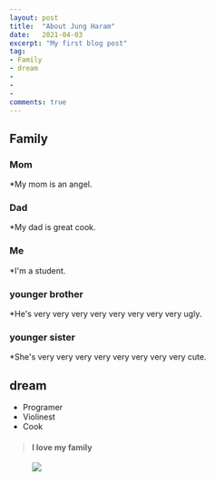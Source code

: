 ```yaml
---
layout: post
title:  "About Jung Haram"
date:   2021-04-03
excerpt: "My first blog post"
tag:
- Family
- dream
- 
-
- 
comments: true
---
```


## Family

### Mom
*My mom is an angel.

### Dad
*My dad is great cook.

### Me
*I'm a student.

### younger brother
*He's very very very very very very very very ugly.

### younger sister
*She's very very very very very very very very cute.

## dream

* Programer
* Violinest
* Cook

> #### I love my family

<figure>
	<a href="https://cdn.epnc.co.kr/news/photo/201903/82699_74756_817.jpg"><img src="https://www.google.com/url?sa=i&url=http%3A%2F%2Fwww.epnc.co.kr%2Fnews%2FarticleView.html%3Fidxno%3D82699&psig=AOvVaw1C9VFMYpIYJs8NimsoQ8MN&ust=1617530293130000&source=images&cd=vfe&ved=0CAIQjRxqFwoTCPjbyYbo4e8CFQAAAAAdAAAAABAD"></a>
<figure>

